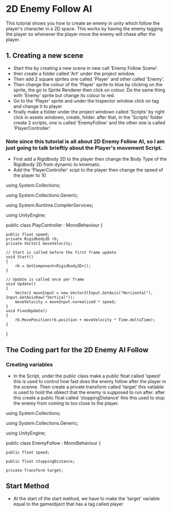 # 2D Enemy Follow AI
This tutorial shows you how to create an enemy in unity which follow the player's character in a 2D space. This works by having the enemy tagging the player so whenever the player move the enemy will chase after the player. 
## 1. Creating a new scene

- Start this by creating a new scene in new call 'Enemy Follow Scene'.
- then create a folder called 'Art' under the project window. 
- Then add 2 square sprites one called 'Player' and other called 'Enemy'.
- Then change the colour of the 'Player' sprite to blue by clicking on the sprite, the go to Sprite Renderer then click on colour. Do the same thing with 'Enemy' sprite but change its colour to red.
- Go to the 'Player' sprite and under the Inspector window click on tag and change it to player 
- finally make a folder under the project windown called 'Scripts' by right click in assets windown, create, folder. after that, in the 'Scripts' folder create 2 scripts, one is called 'EnemyFollow' and the other one is called 'PlayerController'.

### Note since this tutorial is all about 2D Enemy Follow AI, so I am just going to talk brieftly about the Player's movement Script. 
- First add a Rigidbody 2D to the player then change the Body Type of the Rigidbody 2D from dynamic to kinematic.
- Add the 'PlayerController' scipt to the player then change the speed of the player to 10

using System.Collections;

using System.Collections.Generic;

using System.Runtime.CompilerServices;

using UnityEngine;

public class PlayController : MonoBehaviour
{
  
    public float speed;   
    private Rigidbody2D rb;   
    private Vector2 moveVelocity;
    
    // Start is called before the first frame update
    void Start()
    {
        rb = GetComponent<Rigidbody2D>();
    }

    // Update is called once per frame
    void Update()
    {
        Vector2 moveInput = new Vector2(Input.GetAxis("Horizontal"), Input.GetAxisRaw("Vertical"));
        moveVelocity = moveInput.normalized * speed;
    }
    void FixedUpdate()
    {
        rb.MovePosition(rb.position + moveVelocity * Time.deltaTime);
    }
}

## The Coding part for the 2D Enemy AI Follow
### Creating variables
- In the Script, under the public class make a public float called 'speed' this is used to control how fast does the enemy follow after the player in the scenne. Then create a private transform called 'target' this vatiable is used to hold the obkect that the enemy is supposed to run after. after this create a public float called 'stoppingDistance' this this used to stop the enemy from coming to too close to the player.

using System.Collections;

using System.Collections.Generic;

using UnityEngine;

public class EnemyFollow : MonoBehaviour
{

    public float speed;

    public float stoppingDistance; 

    private Transform target;

## Start Method
- At the start of the start method, we have to make the 'target' variable equal to the gameobject that has a tag called player 

